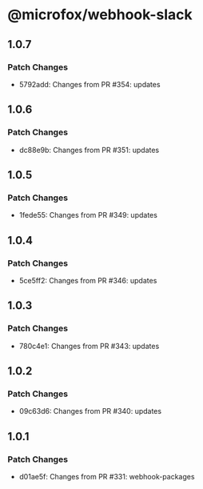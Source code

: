 # @microfox/webhook-slack

## 1.0.7

### Patch Changes

- 5792add: Changes from PR #354: updates

## 1.0.6

### Patch Changes

- dc88e9b: Changes from PR #351: updates

## 1.0.5

### Patch Changes

- 1fede55: Changes from PR #349: updates

## 1.0.4

### Patch Changes

- 5ce5ff2: Changes from PR #346: updates

## 1.0.3

### Patch Changes

- 780c4e1: Changes from PR #343: updates

## 1.0.2

### Patch Changes

- 09c63d6: Changes from PR #340: updates

## 1.0.1

### Patch Changes

- d01ae5f: Changes from PR #331: webhook-packages
